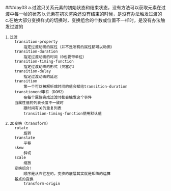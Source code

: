 ###day03
	a.过渡只关系元素的初始状态和结束状态，没有方法可以获取元素在过渡中每一帧的状态
	b.元素在初次渲染还没有结束的时候，是没有办法触发过渡的
	c.在绝大部分变换样式的切换时，变换组合的个数或位置不一样时，是没有办法触发过渡的


	1.过渡
		transition-property 
			指定过渡动画的属性（并不是所有的属性都可以动画）
		transition-duration
			指定过渡动画的时间（0也要带单位）
		transition-timing-function
			指定过渡动画的形式（贝塞尔）
		transition-delay
			指定过渡动画的延迟
		transition
			第一个可以被解析成时间的值会赋给transition-duration
		transtionend事件（DOM2）
			在每个属性完成过渡时都会触发这个事件
		当属性值的列表长度不一致时
			跟时间有关的重复列表
			transition-timing-function使用默认值
	
	2.2D变换（transform）
		rotate
			旋转
		translate
			平移
		skew
			斜切
		scale
			缩放
		变换组合!
			顺序是从右往左的，变换的底层其实就是矩阵的运算
		基点的变换
			transform-origin
		